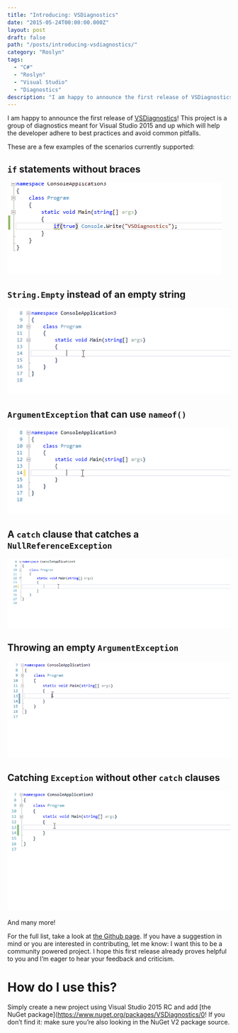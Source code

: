 ```yaml
---
title: "Introducing: VSDiagnostics"
date: "2015-05-24T00:00:00.000Z"
layout: post
draft: false
path: "/posts/introducing-vsdiagnostics/"
category: "Roslyn"
tags:
  - "C#"
  - "Roslyn"
  - "Visual Studio"
  - "Diagnostics"
description: "I am happy to announce the first release of VSDiagnostics! This project is a group of diagnostics meant for Visual Studio 2015 and up which will help the developer adhere to best practices and avoid common pitfalls."
---
```


I am happy to announce the first release of [VSDiagnostics](https://github.com/Vannevelj/VSDiagnostics)! This project is a group of diagnostics meant for Visual Studio 2015 and up which will help the developer adhere to best practices and avoid common pitfalls.

These are a few examples of the scenarios currently supported:

## `if` statements without braces

![If statements without braces](./if-without-braces.gif)

##  `String.Empty` instead of an empty string
![String.Empty instead of an empty string](./string-dot-empty.gif)

##  `ArgumentException` that can use `nameof()`
![ArgumentException that can use nameof()](./argumentexception-without-nameof.gif)

##  A `catch` clause that catches a `NullReferenceException`
![A catch clause that catches a NullReferenceException](./catch-clause-catching-nullreferenceexception.gif)

##  Throwing an empty `ArgumentException`
![Throwing an empty ArgumentException](./throwing-empty-argumentexception.gif)

##  Catching `Exception` without other `catch` clauses
![Catching Exception without other catch clauses](./catching-exception-without-other-clauses.gif)

And many more!

For the full list, take a look at [the Github page](https://github.com/Vannevelj/VSDiagnostics). If you have a suggestion in mind or you are interested in contributing, let me know: I want this to be a community powered project. I hope this first release already proves helpful to you and I’m eager to hear your feedback and criticism.

# How do I use this?
Simply create a new project using Visual Studio 2015 RC and add [the NuGet package](https://www.nuget.org/packages/VSDiagnostics/0! If you don’t find it: make sure you’re also looking in the NuGet V2 package source.